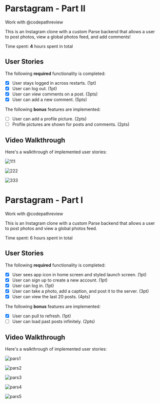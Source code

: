 # Parstagram - Part II

Work with @codepathreview

This is an Instagram clone with a custom Parse backend that allows a user to post photos, view a global photos feed, and add comments!

Time spent: **4** hours spent in total

## User Stories

The following **required** functionality is completed:

- [X] User stays logged in across restarts. (1pt)
- [X] User can log out. (1pt)
- [X] User can view comments on a post. (3pts)
- [X] User can add a new comment. (5pts)

The following **bonus** features are implemented:

- [ ] User can add a profile picture. (2pts)
- [ ] Profile pictures are shown for posts and comments. (2pts)

## Video Walkthrough

Here's a walkthrough of implemented user stories:

![111](https://user-images.githubusercontent.com/91364746/140997489-131dd749-8f46-45ef-8d75-631313d723b6.gif)

![222](https://user-images.githubusercontent.com/91364746/140997492-66cbb743-2c35-4f93-95af-b57c6bb5ed3b.gif)

![333](https://user-images.githubusercontent.com/91364746/140997501-9ce2829a-9097-4d41-8a22-4b75569fa617.gif)


# Parstagram - Part I

Work with @codepathreview

This is an Instagram clone with a custom Parse backend that allows a user to post photos and view a global photos feed.

Time spent: 6 hours spent in total

## User Stories

The following **required** functionality is completed:

- [X] User sees app icon in home screen and styled launch screen. (1pt)
- [X] User can sign up to create a new account. (1pt)
- [X] User can log in. (1pt)
- [X] User can take a photo, add a caption, and post it to the server. (3pt)
- [X] User can view the last 20 posts. (4pts)

The following **bonus** features are implemented:

- [X] User can pull to refresh. (1pt)
- [ ] User can load past posts infinitely. (2pts)

## Video Walkthrough

Here's a walkthrough of implemented user stories:

![pars1](https://user-images.githubusercontent.com/91364746/140585897-56efbcdb-d903-4073-821b-c4d4f5062a60.gif)

![pars2](https://user-images.githubusercontent.com/91364746/140585901-d9f34dc2-4f6c-4d38-80a2-bdaf3fcbcc45.gif)

![pars3](https://user-images.githubusercontent.com/91364746/140585905-049e6d78-fa8b-4624-a33e-697f86ea4641.gif)

![pars4](https://user-images.githubusercontent.com/91364746/140615430-45fd131a-d105-461f-baef-aad294b23e9b.gif)

![pars5](https://user-images.githubusercontent.com/91364746/140616769-8cad0c15-6c5f-4413-ae0c-010f74412ede.gif)


